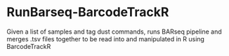 # RunBarseq-BarcodeTrackR
Given a list of samples and tag dust commands, runs BARseq pipeline and merges .tsv files together to be read into and manipulated in R using BarcodeTrackR
